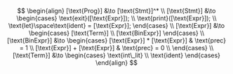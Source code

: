 $$
\begin{align}
    [\text{Prog}] &\to [\text{Stmt}]^* \\
    [\text{Stmt}] &\to
    \begin{cases}
        \text{exit}([\text{Expr}]); \\
        \text{print}([\text{Expr}]); \\
        \text{let}\space\text{ident} = [\text{Expr}];
    \end{cases} \\
    [\text{Expr}] &\to
    \begin{cases}
        [\text{Term}] \\
        [\text{BinExpr}]
    \end{cases} \\
    [\text{BinExpr}] &\to
    \begin{cases}
    [\text{Expr}] * [\text{Expr}] & \text{prec} = 1 \\
        [\text{Expr}] + [\text{Expr}] & \text{prec} = 0 \\
    \end{cases} \\ 
    [\text{Term}] &\to
    \begin{cases}
        \text{int\_lit} \\
        \text{ident}
    \end{cases}
\end{align}
$$
